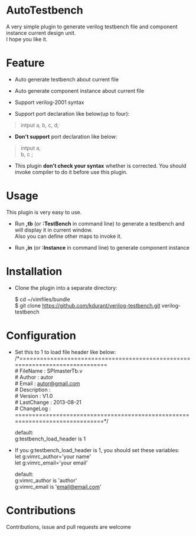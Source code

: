# AutoTestbench  
A very simple plugin to generate verilog testbench file and component instance current design unit.   
I hope you like it.

# Feature  
* Auto generate testbench about current file  

* Auto generate component instance about current file

* Support verilog-2001 syntax

* Support port declaration like below(up to four):   
>intput      a, b, c, d;  

* **Don't support** port declaration like below:  
>intput      a,  
> b, c ;  

* This plugin **don't check your syntax** whether is corrected. You should 
invoke compiler to do it before use this plugin.

# Usage
This plugin is very easy to use.  
* Run **,tb** (or **:TestBench** in command line) to generate a testbench and will display it in current window.  
Also you can define other maps to invoke it.  

* Run **,in** (or **:Instance** in command line) to generate component instance

# Installation  
* Clone the plugin into a separate directory:  

    $ cd ~/vimfiles/bundle    
    $ git clone https://github.com/kdurant/verilog-testbench.git  verilog-testbench    

# Configuration  
* Set this to 1 to load file header like below:  
    /\*=============================================================================  
    \# FileName    : SPImasterTb.v  
    \# Author      : autor  
    \# Email       : autor@gmail.com  
    \# Description :    
    \# Version     : V1.0  
    \# LastChange  : 2013-08-21  
    \# ChangeLog   :  
    \=============================================================================*/  
  
    default:  
    g:testbench_load_header is 1  
* If you g:testbench_load_header is 1, you should set these variables:  
    let g:vimrc_author='your name'    
    let g:vimrc_email='your email'    

    default:  
    g:vimrc_author is 'author'  
    g:vimrc_email is 'email@email.com'  

# Contributions
Contributions, issue and pull requests are welcome  

